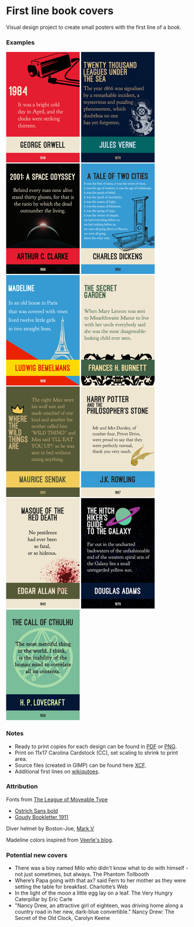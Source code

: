 # First line book covers
Visual design project to create small posters with the first line of a book.

### Examples
  
![](thumbnails/1984.png)
![](thumbnails/TwentyThousandLeagues.png)
![](thumbnails/2001ASpaceOdyssey.png)
![](thumbnails/ATaleOfTwoCities.png)
![](thumbnails/Madeline.png)
![](thumbnails/TheSecretGarden.png)
![](thumbnails/WhereTheWildThingsAre.png)
![](thumbnails/HarryPotter.png)  
![](thumbnails/MasqueOfTheRedDeath.png)
![](thumbnails/TheHitchHikersGuide.png)
![](thumbnails/TheCallOfCthulhu.png)

### Notes
  
+ Ready to print copies for each design can be found in [PDF](/pdf) or [PNG](/png).
+ Print on 11x17 Carolina Cardstock (CC), set scaling to shrink to print area.
+ Source files (created in GIMP) can be found here [XCF](/source).
+ Additional first lines on [wikiqutoes](https://en.wikiquote.org/wiki/Opening_lines).

### Attribution

Fonts from [The League of Moveable Type](https://www.theleagueofmoveabletype.com/)
  + [Ostrich Sans bold](https://www.theleagueofmoveabletype.com/ostrich-sans)
  + [Goudy Bookletter 1911](https://www.theleagueofmoveabletype.com/goudy-bookletter-1911)
  
Diver helmet by Boston-Joe, [Mark V](http://boston-joe.deviantart.com/art/mark-v-120296499)

Madeline colors inspired from [Veerle's blog](http://veerle.duoh.com/inspiration/detail/candarel).

### Potential new covers

  + There was a boy named Milo who didn't know what to do with himself - not just sometimes, but always. The Phantom Tollbooth
  + Where’s Papa going with that ax? said Fern to her mother as they were setting the table for breakfast. Charlotte’s Web
  + In the light of the moon a little egg lay on a leaf. The Very Hungry Caterpillar by Eric Carle
  + "Nancy Drew, an attractive girl of eighteen, was driving home along a country road in her new, dark-blue convertible." Nancy Drew: The Secret of the Old Clock, Carolyn Keene 



